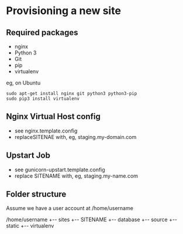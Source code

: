 Provisioning a new site
=======================

## Required packages

* nginx
* Python 3
* Git
* pip
* virtualenv

eg, on Ubuntu

    sudo apt-get install nginx git python3 python3-pip
    sudo pip3 install virtualenv
    
## Nginx Virtual Host config

* see nginx.template.config
* replaceSITENAE with, eg, staging.my-domain.com

## Upstart Job

* see gunicorn-upstart.template.config
* replace SITENAME with, eg, staging.my-name.com

## Folder structure
Assume we have a user account at /home/username

/home/username
+-- sites
    +-- SITENAME
        +-- database
        +-- source
        +-- static
        +-- virtualenv